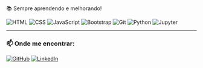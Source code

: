  
📚 Sempre aprendendo e melhorando!


![HTML](https://img.shields.io/badge/HTML5-E34F26?style=flat&logo=html5&logoColor=white)
![CSS](https://img.shields.io/badge/CSS3-1572B6?style=flat&logo=css3&logoColor=white)
![JavaScript](https://img.shields.io/badge/JavaScript-F7DF1E?style=flat&logo=javascript&logoColor=black)
![Bootstrap](https://img.shields.io/badge/Bootstrap-563D7C?style=flat&logo=bootstrap&logoColor=white)
![Git](https://img.shields.io/badge/Git-F05032?style=flat&logo=git&logoColor=white)
![Python](https://img.shields.io/badge/python-3.11-blue)
![Jupyter](https://img.shields.io/badge/Jupyter-F37626-orange)



---

### 📫 Onde me encontrar:
[![GitHub](https://img.shields.io/badge/GitHub-181717?style=flat&logo=github&logoColor=white)](https://github.com/RaphaelCreates)
[![LinkedIn](https://img.shields.io/badge/LinkedIn-0077B5?style=flat&logo=linkedin&logoColor=white)](https://www.linkedin.com/in/seu-link)




